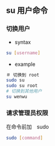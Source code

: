 ## su 用户命令
### 切换用户
- syntax
```bash
su [username]
```
- example
```bash
＃ 切换到 root
sudo su 
sudo su root
# 切换到其他用户
su wenwu
```
### 请求管理员权限
在命令前加　sudo
```bash
sudo [command]
```